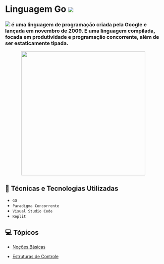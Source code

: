 # Linguagem Go <img src="https://img.shields.io/badge/-em%20andamento-orange">

<h3> <img src="https://img.shields.io/badge/Go-00ADD8?style=for-the-badge&logo=go&logoColor=white"> é uma linguagem de programação criada pela Google e lançada em novembro de 2009. É uma linguagem compilada, focada em produtividade e programação concorrente, além de ser estaticamente tipada. </h3>
<p align="center">
<img src="https://guilhermesteves.dev/img/posts/aprenda-go-a-linguagem-backend-do-futuro/cover.png" width="400"> 

</p>


## 🚀 Técnicas e Tecnologias Utilizadas 
- ``GO`` 
- ``Paradigma Concorrente``
- ``Visual Studio Code``
- ``Replit``

## 💻 Tópicos

- [Noções Básicas](https://github.com/rmftelier/Linguagem-Go/tree/main/No%C3%A7%C3%B5es%20B%C3%A1sicas) 

- [Estruturas de Controle](https://github.com/rmftelier/linguagem-go/tree/main/Estruturas%20de%20Controle)



